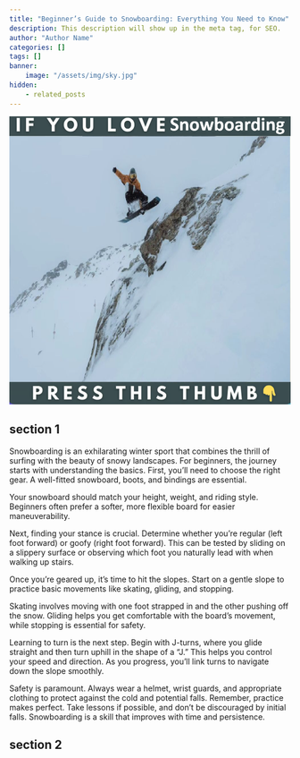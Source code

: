 ```yaml
---
title: "Beginner’s Guide to Snowboarding: Everything You Need to Know"
description: This description will show up in the meta tag, for SEO.
author: "Author Name"
categories: []
tags: []
banner:
    image: "/assets/img/sky.jpg"
hidden:
    - related_posts
---
```



![Image here](/assets/img/snowboard-snow4.png)

## section 1

Snowboarding is an exhilarating winter sport that combines the thrill of surfing with the beauty of snowy landscapes. For beginners, the journey starts with understanding the basics. First, you’ll need to choose the right gear. A well-fitted snowboard, boots, and bindings are essential. 

Your snowboard should match your height, weight, and riding style. Beginners often prefer a softer, more flexible board for easier maneuverability.

Next, finding your stance is crucial. Determine whether you’re regular (left foot forward) or goofy (right foot forward). This can be tested by sliding on a slippery surface or observing which foot you naturally lead with when walking up stairs.

Once you’re geared up, it’s time to hit the slopes. Start on a gentle slope to practice basic movements like skating, gliding, and stopping. 

Skating involves moving with one foot strapped in and the other pushing off the snow. Gliding helps you get comfortable with the board’s movement, while stopping is essential for safety.

Learning to turn is the next step. Begin with J-turns, where you glide straight and then turn uphill in the shape of a “J.” This helps you control your speed and direction. As you progress, you’ll link turns to navigate down the slope smoothly.

Safety is paramount. Always wear a helmet, wrist guards, and appropriate clothing to protect against the cold and potential falls. Remember, practice makes perfect. Take lessons if possible, and don’t be discouraged by initial falls. Snowboarding is a skill that improves with time and persistence.


## section 2


```
